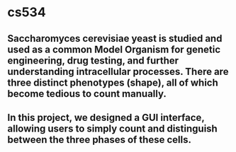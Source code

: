 # cs534
## Saccharomyces cerevisiae yeast is studied and used as a common Model Organism for genetic engineering, drug testing, and further understanding intracellular processes. There are three distinct phenotypes (shape), all of which become tedious to count manually.
## In this project, we designed a GUI interface, allowing users to simply count and distinguish between the three phases of these cells.
